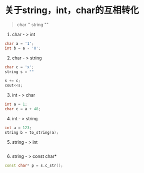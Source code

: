 # 关于string，int，char的互相转化

> char ''  string ""


1. char - > int 

```cpp
char a = '1';
int b = a - '0';
```

2. char - > string

```cpp
char c = 'x';
string s = ""

s += c;
cout<<s;
```


3. int - > char

```cpp
int a = 1;
char c = a + 48;
```

4. int - > string

```cpp
int a = 123;
string b = to_string(a);
```

5. string - > int
```cpp

```

6. string - > const char*

```cpp
const char* p = s.c_str();
```


